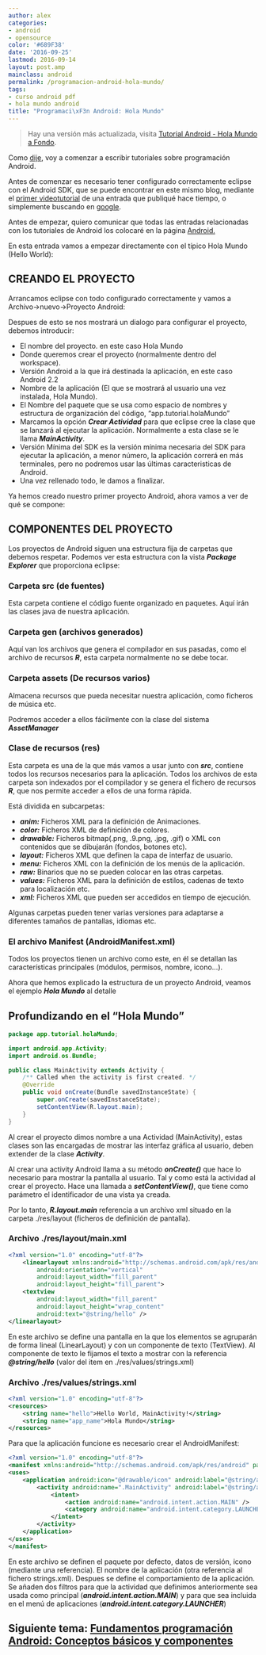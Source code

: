 ```yaml
---
author: alex
categories:
- android
- opensource
color: '#689F38'
date: '2016-09-25'
lastmod: 2016-09-14
layout: post.amp
mainclass: android
permalink: /programacion-android-hola-mundo/
tags:
- curso android pdf
- hola mundo android
title: "Programaci\xF3n Android: Hola Mundo"
---
```


> Hay una versión más actualizada, visita [Tutorial Android - Hola Mundo a Fondo](https://elbauldelprogramador.com/android/tutorial-android-hola-mundo-a-fondo/ "Tutorial Android - Hola Mundo a Fondo").

Como [dije][1], voy a comenzar a escribir tutoriales sobre programación Android.

Antes de comenzar es necesario tener configurado correctamente eclipse con el Android SDK, que se puede encontrar en este mismo blog, mediante el [primer videotutorial][2] de una entrada que publiqué hace tiempo, o simplemente buscando en [google][3].

Antes de empezar, quiero comunicar que todas las entradas relacionadas con los tutoriales de Android los colocaré en la página [Android.][4]

En esta entrada vamos a empezar directamente con el típico Hola Mundo (Hello World):

<!--more--><!--ad-->

## CREANDO EL PROYECTO

Arrancamos eclipse con todo configurado correctamente y vamos a Archivo->nuevo->Proyecto Android:

<figure>
	<amp-img on="tap:lightbox1" role="button" tabindex="0" layout="responsive" title="crear Proyecto Android" alt="crear Proyecto Android"  height="605" width="800" src="https://3.bp.blogspot.com/-yu9kW8WAiD8/Tfjrq_ZBS9I/AAAAAAAAAmU/CX2f8KDBR9A/s800/nuevoProyecto.png"></amp-img>
</figure>

Despues de esto se nos mostrará un dialogo para configurar el proyecto, debemos introducir:

  * El nombre del proyecto. en este caso Hola Mundo
  * Donde queremos crear el proyecto (normalmente dentro del workspace).
  * Versión Android a la que irá destinada la aplicación, en este caso Android 2.2
  * Nombre de la aplicación (El que se mostrará al usuario una vez instalada, Hola Mundo).
  * El Nombre del paquete que se usa como espacio de nombres y estructura de organización del código, &#8220;app.tutorial.holaMundo&#8221;
  * Marcamos la opción ***Crear Actividad*** para que eclipse cree la clase que se lanzará al ejecutar la aplicación. Normalmente a esta clase se le llama ***MainActivity***.
  * Versión Mínima del SDK es la versión mínima necesaria del SDK para ejecutar la aplicación, a menor número, la aplicación correrá en más terminales, pero no podremos usar las últimas caracteristicas de Android.
  * Una vez rellenado todo, le damos a finalizar.

<figure>
	<amp-img on="tap:lightbox1" role="button" tabindex="0" layout="responsive" title="configuracion proyecto Android" alt="configuracion proyecto Android"  height="625" width="782" src="https://4.bp.blogspot.com/-nhOjIrNDwN8/Tfj1iSJ8I7I/AAAAAAAAAmc/J5ME2LrOGRE/s800/ConfigurarPoryecto.png"></amp-img>
</figure>

Ya hemos creado nuestro primer proyecto Android, ahora vamos a ver de qué se compone:

## COMPONENTES DEL PROYECTO

Los proyectos de Android siguen una estructura fija de carpetas que debemos respetar. Podemos ver esta estructura con la vista ***Package Explorer*** que proporciona eclipse:

<figure>
	<amp-img on="tap:lightbox1" role="button" tabindex="0" layout="responsive" title="Estructura proyectos Android" alt="Estructura proyectos Android"  height="507" width="239" src="https://3.bp.blogspot.com/-8mEhB--FnqI/Tfj3eqQKPhI/AAAAAAAAAmk/mf2HiIbzU8c/s800/estructuraCarpetas.png"></amp-img>
</figure>

### Carpeta src (de fuentes)

Esta carpeta contiene el código fuente organizado en paquetes. Aquí irán las clases java de nuestra aplicación.

### Carpeta gen (archivos generados)

Aquí van los archivos que genera el compilador en sus pasadas, como el archivo de recursos ***R***, esta carpeta normalmente no se debe tocar.

### Carpeta assets (De recursos varios)

Almacena recursos que pueda necesitar nuestra aplicación, como ficheros de música etc.

Podremos acceder a ellos fácilmente con la clase del sistema ***AssetManager***

### Clase de recursos (res)

Esta carpeta es una de la que más vamos a usar junto con ***src***, contiene todos los recursos necesarios para la aplicación. Todos los archivos de esta carpeta son indexados por el compilador y se genera el fichero de recursos ***R***, que nos permite acceder a ellos de una forma rápida.

Está dividida en subcarpetas:

  * ***anim:*** Ficheros XML para la definición de Animaciones.
  * ***color:*** Ficheros XML de definición de colores.
  * ***drawable:*** Ficheros bitmap(.png, .9.png, .jpg, .gif) o XML con contenidos que se dibujarán (fondos, botones etc).
  * ***layout:*** Ficheros XML que definen la capa de interfaz de usuario.
  * ***menu:*** Ficheros XML con la definición de los menús de la aplicación.
  * ***raw:*** Binarios que no se pueden colocar en las otras carpetas.
  * ***values:*** Ficheros XML para la definición de estilos, cadenas de texto para localización etc.
  * ***xml:*** Ficheros XML que pueden ser accedidos en tiempo de ejecución.

Algunas carpetas pueden tener varias versiones para adaptarse a diferentes tamaños de pantallas, idiomas etc.

### El archivo Manifest (AndroidManifest.xml)

Todos los proyectos tienen un archivo como este, en él se detallan las características principales (módulos, permisos, nombre, icono&#8230;).

Ahora que hemos explicado la estructura de un proyecto Android, veamos el ejemplo ***Hola Mundo*** al detalle

## Profundizando en el &#8220;Hola Mundo&#8221;

```java
package app.tutorial.holaMundo;

import android.app.Activity;
import android.os.Bundle;

public class MainActivity extends Activity {
    /** Called when the activity is first created. */
    @Override
    public void onCreate(Bundle savedInstanceState) {
        super.onCreate(savedInstanceState);
        setContentView(R.layout.main);
    }
}
```

Al crear el proyecto dimos nombre a una Actividad (MainActivity), estas clases son las encargadas de mostrar las interfaz gráfica al usuario, deben extender de la clase ***Activity***.

Al crear una activity Android llama a su método ***onCreate()*** que hace lo necesario para mostrar la pantalla al usuario. Tal y como está la actividad al crear el proyecto. Hace una llamada a ***setContentView()***, que tiene como parámetro el identificador de una vista ya creada.

Por lo tanto, ***R.layout.main*** referencia a un archivo xml situado en la carpeta ./res/layout (ficheros de definición de pantalla).

### Archivo ./res/layout/main.xml

```xml
<?xml version="1.0" encoding="utf-8"?>
    <linearlayout xmlns:android="http://schemas.android.com/apk/res/android"
        android:orientation="vertical"
        android:layout_width="fill_parent"
        android:layout_height="fill_parent">
    <textview
        android:layout_width="fill_parent"
        android:layout_height="wrap_content"
        android:text="@string/hello" />
</linearlayout>
```

En este archivo se define una pantalla en la que los elementos se agruparán de forma lineal (LinearLayout) y con un componente de texto (TextView). Al componente de texto le fijamos el texto a mostrar con la referencia ***@string/hello*** (valor del item en ./res/values/strings.xml)

### Archivo ./res/values/strings.xml

```xml
<?xml version="1.0" encoding="utf-8"?>
<resources>
    <string name="hello">Hello World, MainActivity!</string>
    <string name="app_name">Hola Mundo</string>
</resources>
```

Para que la aplicación funcione es necesario crear el AndroidManifest:

```xml
<?xml version="1.0" encoding="utf-8"?>
<manifest xmlns:android="http://schemas.android.com/apk/res/android" package="app.tutorial.holaMundo" android:versioncode="1" android:versionname="1.0">
<uses>
    <application android:icon="@drawable/icon" android:label="@string/app_name">
        <activity android:name=".MainActivity" android:label="@string/app_name">
            <intent>
                <action android:name="android.intent.action.MAIN" />
                <category android:name="android.intent.category.LAUNCHER" />
            </intent>
        </activity>
    </application>
</uses>
</manifest>
```

En este archivo se definen el paquete por defecto, datos de versión, icono (mediante una referencia). El nombre de la aplicación (otra referencia al fichero strings.xml). Despues se define el comportamiento de la aplicación. Se añaden dos filtros para que la actividad que definimos anteriormente sea usada como principal (***android.intent.action.MAIN***) y para que sea incluida en el menú de aplicaciones (***android.intent.category.LAUNCHER***)

## Siguiente tema: [Fundamentos programación Android: Conceptos básicos y componentes][5]

 [1]: https://elbauldelprogramador.com/resultados-de-la-encuesta-que-tematica
 [2]: video-tutorial-programacion-android
 [3]: http://lmgtfy.com/?q=instalar+y+configurar+android+sdk+eclipse
 [4]: https://elbauldelprogramador.com/guia-de-desarrollo-android
 [5]: https://elbauldelprogramador.com/fundamentos-programacion-android/